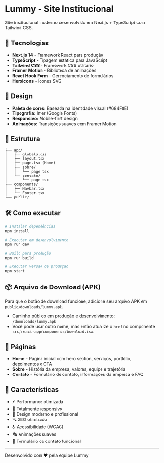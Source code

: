 # Lummy - Site Institucional

Site institucional moderno desenvolvido em Next.js + TypeScript com Tailwind CSS.

## 🚀 Tecnologias

- **Next.js 14** - Framework React para produção
- **TypeScript** - Tipagem estática para JavaScript
- **Tailwind CSS** - Framework CSS utilitário
- **Framer Motion** - Biblioteca de animações
- **React Hook Form** - Gerenciamento de formulários
- **Heroicons** - Ícones SVG

## 🎨 Design

- **Paleta de cores:** Baseada na identidade visual (#684F8E)
- **Tipografia:** Inter (Google Fonts)
- **Responsivo:** Mobile-first design
- **Animações:** Transições suaves com Framer Motion

## 📁 Estrutura

```
├── app/
│   ├── globals.css
│   ├── layout.tsx
│   ├── page.tsx (Home)
│   ├── sobre/
│   │   └── page.tsx
│   └── contato/
│       └── page.tsx
├── components/
│   ├── Navbar.tsx
│   └── Footer.tsx
└── public/
```

## 🛠️ Como executar

```bash
# Instalar dependências
npm install

# Executar em desenvolvimento
npm run dev

# Build para produção
npm run build

# Executar versão de produção
npm start
```

## 📦 Arquivo de Download (APK)

Para que o botão de download funcione, adicione seu arquivo APK em `public/downloads/lummy.apk`.

- Caminho público em produção e desenvolvimento: `/downloads/lummy.apk`
- Você pode usar outro nome, mas então atualize o `href` no componente `src/react-app/components/Download.tsx`.


## 📱 Páginas

- **Home** - Página inicial com hero section, serviços, portfólio, depoimentos e CTA
- **Sobre** - História da empresa, valores, equipe e trajetória  
- **Contato** - Formulário de contato, informações da empresa e FAQ

## 🌟 Características

- ⚡ Performance otimizada
- 📱 Totalmente responsivo
- 🎨 Design moderno e profissional
- 🔍 SEO otimizado
- ♿ Acessibilidade (WCAG)
- 🎭 Animações suaves
- 📝 Formulário de contato funcional

---

Desenvolvido com ❤️ pela equipe Lummy